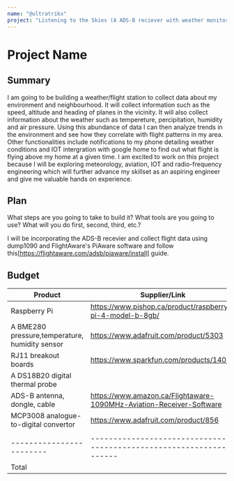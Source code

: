 ```yaml
---
name: "@ultratrikx"
project: "Listening to the Skies (A ADS-B reciever with weather monitoring tools)"
---
```


# Project Name

## Summary

I am going to be building a weather/flight station to collect data about my environment and neighbourhood. It will collect information such as the speed, altitude and heading of planes in the vicinity. It will also collect information about the weather such as tempereture, percipitation, humidity and air pressure. Using this abundance of data I can then analyze trends in the environment and see how they correlate with flight patterns in my area. Other functionalities include notifications to my phone detailing weather conditions and IOT intergration with google home to find out what flight is flying above my home at a given time. I am excited to work on this project because I will be exploring meteorology, aviation, IOT and radio-frequency engineering which will further advance my skillset as an aspiring engineer and give me valuable hands on experience.

## Plan

What steps are you going to take to build it? What tools are you going to use? What will you do first, second, third, etc.?

I will be incorporating the ADS-B recevier and collect flight data using dump1090 and FlightAware's PiAware software and follow this[https://flightaware.com/adsb/piaware/install] guide. 

## Budget

| Product                | Supplier/Link                                                        | Cost   |
| ---------------------- | -------------------------------------------------------------------- | ------ |
| Raspberry Pi           | https://www.pishop.ca/product/raspberry-pi-4-model-b-8gb/            | $77.06 |
| A BME280 pressure,temperature, humidity sensor | https://www.adafruit.com/product/5303                                | $24.95 |
| RJ11 breakout boards   | https://www.sparkfun.com/products/14021                              | $2.10 |
| A DS18B20 digital thermal probe |                                                                      | $19.95 |
| ADS-B antenna, dongle, cable | https://www.amazon.ca/Flightaware-1090MHz-Aviation-Receiver-Software | $55.51 |
| MCP3008 analogue-to-digital convertor | https://www.adafruit.com/product/856                                 | $4.50 |
|                        |                                                                      |        |
|------------------------|----------------------------------------------------------------------|--------|
| Total                  |                                                                      | 184.07 |
